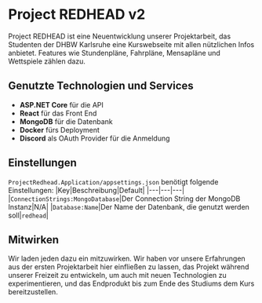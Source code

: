 # Project REDHEAD v2

Project REDHEAD ist eine Neuentwicklung unserer Projektarbeit, das Studenten der DHBW Karlsruhe eine Kurswebseite mit allen nützlichen Infos anbietet. Features wie Stundenpläne, Fahrpläne, Mensapläne und Wettspiele zählen dazu.

## Genutzte Technologien und Services
- **ASP.NET Core** für die API
- **React** für das Front End
- **MongoDB** für die Datenbank
- **Docker** fürs Deployment
- **Discord** als OAuth Provider für die Anmeldung

## Einstellungen
`ProjectRedhead.Application/appsettings.json` benötigt folgende Einstellungen:
|Key|Beschreibung|Default|
|---|---|---|
|`ConnectionStrings:MongoDatabase`|Der Connection String der MongoDB Instanz|N/A|
|`Database:Name`|Der Name der Datenbank, die genutzt werden soll|`redhead`|

## Mitwirken
Wir laden jeden dazu ein mitzuwirken. Wir haben vor unsere Erfahrungen aus der ersten Projektarbeit hier einfließen zu lassen, das Projekt während unserer Freizeit zu entwickeln, um auch mit neuen Technologien zu experimentieren, und das Endprodukt bis zum Ende des Studiums dem Kurs bereitzustellen.
